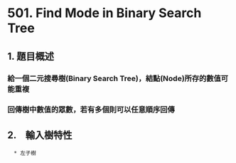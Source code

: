 # 501. Find Mode in Binary Search Tree

## 1. 題目概述
###    給一個二元搜尋樹(Binary Search Tree)，結點(Node)所存的數值可能重複
###    回傳樹中數值的**眾數**，若有多個則可以任意順序回傳

## 2.　輸入樹特性
      * 左子樹
